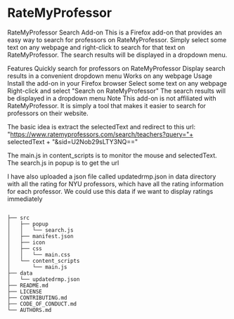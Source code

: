 # RateMyProfessor 
RateMyProfessor Search Add-on
This is a Firefox add-on that provides an easy way to search for professors on RateMyProfessor. Simply select some text on any webpage and right-click to search for that text on RateMyProfessor. The search results will be displayed in a dropdown menu.

Features
Quickly search for professors on RateMyProfessor
Display search results in a convenient dropdown menu
Works on any webpage
Usage
Install the add-on in your Firefox browser
Select some text on any webpage
Right-click and select "Search on RateMyProfessor"
The search results will be displayed in a dropdown menu
Note
This add-on is not affiliated with RateMyProfessor. It is simply a tool that makes it easier to search for professors on their website.


The basic idea is extract the selectedText and redirect to this url: "https://www.ratemyprofessors.com/search/teachers?query="+ selectedText + "&sid=U2Nob29sLTY3NQ=="

The main.js in content_scripts is to monitor the mouse and selectedText.
The search.js in popup is to get the url

I have also uploaded a json file called updatedrmp.json in data directory with all the rating for NYU professors, which have all the rating information for each professor. We could use this data if we want to display ratings immediately


<code>
├── src
│   ├── popup
│   │   └── search.js
│   ├── manifest.json
│   ├── icon
│   ├── css
│   │   └── main.css
│   └── content_scripts
│       └── main.js
├── data
│   └── updatedrmp.json
├── README.md
├── LICENSE
├── CONTRIBUTING.md
├── CODE_OF_CONDUCT.md
└── AUTHORS.md
</code>